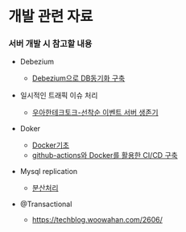 # 개발 관련 자료

### 서버 개발 시 참고할 내용

* Debezium
  * [Debezium으로 DB동기화 구축](https://medium.com/uplusdevu/debezium%EC%9C%BC%EB%A1%9C-db-synchronization-%EA%B5%AC%EC%B6%95%ED%95%98%EA%B8%B0-1b6fba73010f)

* 일시적인 트래픽 이슈 처리
  * [우아한테크토크-선착순 이벤트 서버 생존기](https://youtu.be/MTSn93rNPPE?si=0TpO_e-vAo2mVEMj)

* Doker
  * [Docker기초](https://www.youtube.com/watch?v=hWPv9LMlme8)
  * [github-actions와 Docker를 활용한 CI/CD 구축](https://velog.io/@leeeeeyeon/Github-Actions%EA%B3%BC-Docker%EC%9D%84-%ED%99%9C%EC%9A%A9%ED%95%9C-CICD-%EA%B5%AC%EC%B6%95)
* Mysql replication
  * [분산처리](https://velog.io/@hyunho058/Mysql-%EB%B6%84%EC%82%B0%EC%B2%98%EB%A6%ACReplication-with-docker) 
* @Transactional
  * https://techblog.woowahan.com/2606/
